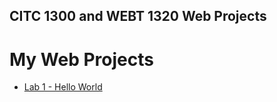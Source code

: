 ## CITC 1300 and WEBT 1320 Web Projects

<h1>My Web Projects</h1>

<ul>
    <li><a href="lab1/index.html">Lab 1 - Hello World</a></li>
</ul>

